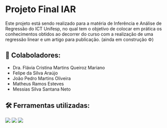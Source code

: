# Projeto Final IAR

Este projeto está sendo realizado para a matéria de Inferência e Análise de Regressão do ICT Unifesp,
no qual tem o objetivo de colocar em prática os conhecimentos obtidos ao decorrer do curso com a realização
de uma regressão linear e um artigo para publicação. (ainda em construção ⚙)

## 🤝 Colaboladores:
- Dra. Flávia Cristina Martins Queiroz Mariano
- Felipe da Silva Araújo
- João Pedro Martins Oliveira
- Matheus Ramos Esteves
- Messias Silva Santana Neto

## 🛠 Ferramentas utilizadas:
<a href="https://skillicons.dev"><img src="https://skillicons.dev/icons?i=r" /></a>
<a href="https://skillicons.dev"><img src="https://skillicons.dev/icons?i=git" /></a>
<a href="https://skillicons.dev"><img src="https://skillicons.dev/icons?i=github" /></a>
